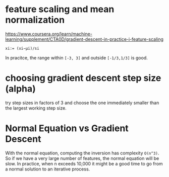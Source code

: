 # feature scaling and mean normalization
https://www.coursera.org/learn/machine-learning/supplement/CTA0D/gradient-descent-in-practice-i-feature-scaling
```
xi:= (xi−μi)/si
```
In pracitce, the range within ```[-3, 3]``` and outside ```[-1/3,1/3]``` is good.

# choosing gradient descent step size (alpha)

try step sizes in factors of 3 and choose the one immediately smaller than the largest working step size.

# Normal Equation vs Gradient Descent

With the normal equation, computing the inversion has complexity `O(n^3)`. So if we have a very large number of features, the normal equation will be slow. In practice, when n exceeds 10,000 it might be a good time to go from a normal solution to an iterative process.
